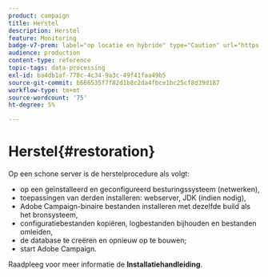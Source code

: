 ```yaml
---
product: campaign
title: Herstel
description: Herstel
feature: Monitoring
badge-v7-prem: label="op locatie en hybride" type="Caution" url="https://experienceleague.adobe.com/docs/campaign-classic/using/installing-campaign-classic/architecture-and-hosting-models/hosting-models-lp/hosting-models.html?lang=nl" tooltip="Alleen van toepassing op on-premise en hybride implementaties"
audience: production
content-type: reference
topic-tags: data-processing
exl-id: ba4db1af-778c-4c34-9a3c-49f41faa49b5
source-git-commit: b666535f7f82d1b8c2da4fbce1bc25cf8d39d187
workflow-type: tm+mt
source-wordcount: '75'
ht-degree: 5%

---
```


# Herstel{#restoration}



Op een schone server is de herstelprocedure als volgt:

* op een geïnstalleerd en geconfigureerd besturingssysteem (netwerken),
* toepassingen van derden installeren: webserver, JDK (indien nodig),
* Adobe Campaign-binaire bestanden installeren met dezelfde build als het bronsysteem,
* configuratiebestanden kopiëren, logbestanden bijhouden en bestanden omleiden,
* de database te creëren en opnieuw op te bouwen;
* start Adobe Campaign.

Raadpleeg voor meer informatie de **Installatiehandleiding**.
